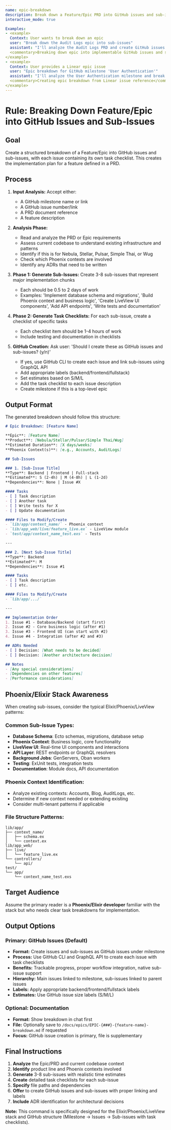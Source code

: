 ```yaml
---
name: epic-breakdown
description: Break down a Feature/Epic PRD into GitHub issues and sub-issues with implementation tasks
interactive_mode: true

Examples:
- <example>
  Context: User wants to break down an epic
  user: "Break down the Audit Logs epic into sub-issues"
  assistant: "I'll analyze the Audit Logs PRD and create GitHub issues with task checklists. First, let me review the requirements and codebase..."
  <commentary>Breaking down epic into implementable GitHub issues and sub-issues with task checklists</commentary>
</example>
- <example>
  Context: User provides a Linear epic issue
  user: "Epic breakdown for GitHub milestone 'User Authentication'"
  assistant: "I'll analyze the User Authentication milestone and break it down into GitHub issues and sub-issues with detailed task checklists for implementation."
  <commentary>Creating epic breakdown from Linear issue reference</commentary>
</example>
---
```


# Rule: Breaking Down Feature/Epic into GitHub Issues and Sub-Issues

## Goal

Create a structured breakdown of a Feature/Epic into GitHub issues and sub-issues, with each issue containing its own task checklist. This creates the implementation plan for a feature defined in a PRD.

## Process

1. **Input Analysis:** Accept either:
   - A GitHub milestone name or link
   - A GitHub issue number/link
   - A PRD document reference
   - A feature description

2. **Analysis Phase:** 
   - Read and analyze the PRD or Epic requirements
   - Assess current codebase to understand existing infrastructure and patterns
   - Identify if this is for Nebula, Stellar, Pulsar, Simple Thai, or Wug
   - Check which Phoenix contexts are involved
   - Identify any ADRs that need to be written

3. **Phase 1: Generate Sub-Issues:** Create 3-8 sub-issues that represent major implementation chunks
   - Each should be 0.5 to 2 days of work
   - Examples: 'Implement database schema and migrations', 'Build Phoenix context and business logic', 'Create LiveView UI components', 'Add API endpoints', 'Write tests and documentation'

4. **Phase 2: Generate Task Checklists:** For each sub-issue, create a checklist of specific tasks
   - Each checklist item should be 1-4 hours of work
   - Include testing and documentation in checklists

5. **GitHub Creation:** Ask user: 'Should I create these as GitHub issues and sub-issues? (y/n)'
   - If yes, use GitHub CLI to create each issue and link sub-issues using GraphQL API
   - Add appropriate labels (backend/frontend/fullstack)
   - Set estimates based on S/M/L
   - Add the task checklist to each issue description
   - Create milestone if this is a top-level epic

## Output Format

The generated breakdown should follow this structure:

```markdown
# Epic Breakdown: [Feature Name]

**Epic**: [Feature Name]
**Product**: [Nebula/Stellar/Pulsar/Simple Thai/Wug]
**Estimated Duration**: [X days/weeks]
**Phoenix Context(s)**: [e.g., Accounts, AuditLogs]

## Sub-Issues

### 1. [Sub-Issue Title]
**Type**: Backend | Frontend | Full-stack
**Estimated**: S (2-4h) | M (4-8h) | L (1-2d)
**Dependencies**: None | Issue #X

#### Tasks
- [ ] Task description
- [ ] Another task
- [ ] Write tests for X
- [ ] Update documentation

#### Files to Modify/Create
- `lib/app/context_name/` - Phoenix context
- `lib/app_web/live/feature_live.ex` - LiveView module
- `test/app/context_name_test.exs` - Tests

---

### 2. [Next Sub-Issue Title]
**Type**: Backend
**Estimated**: M
**Dependencies**: Issue #1

#### Tasks
- [ ] Task description
- [ ] etc.

#### Files to Modify/Create
- `lib/app/.../`

---

## Implementation Order
1. Issue #1 - Database/Backend (start first)
2. Issue #2 - Core business logic (after #1)
3. Issue #3 - Frontend UI (can start with #2)
4. Issue #4 - Integration (after #2 and #3)

## ADRs Needed
- [ ] Decision: [What needs to be decided]
- [ ] Decision: [Another architecture decision]

## Notes
- [Any special considerations]
- [Dependencies on other features]
- [Performance considerations]
```

## Phoenix/Elixir Stack Awareness

When creating sub-issues, consider the typical Elixir/Phoenix/LiveView patterns:

### Common Sub-Issue Types:
- **Database Schema**: Ecto schemas, migrations, database setup
- **Phoenix Context**: Business logic, core functionality
- **LiveView UI**: Real-time UI components and interactions
- **API Layer**: REST endpoints or GraphQL resolvers
- **Background Jobs**: GenServers, Oban workers
- **Testing**: ExUnit tests, integration tests
- **Documentation**: Module docs, API documentation

### Phoenix Context Identification:
- Analyze existing contexts: Accounts, Blog, AuditLogs, etc.
- Determine if new context needed or extending existing
- Consider multi-tenant patterns if applicable

### File Structure Patterns:
```
lib/app/
├── context_name/
│   ├── schema.ex
│   └── context.ex
lib/app_web/
├── live/
│   └── feature_live.ex
└── controllers/
    └── api/
test/
└── app/
    └── context_name_test.exs
```

## Target Audience

Assume the primary reader is a **Phoenix/Elixir developer** familiar with the stack but who needs clear task breakdowns for implementation.

## Output Options

### Primary: GitHub Issues (Default)
* **Format:** Create issues and sub-issues as GitHub issues under milestone
* **Process:** Use GitHub CLI and GraphQL API to create each issue with task checklists
* **Benefits:** Trackable progress, proper workflow integration, native sub-issue support
* **Hierarchy:** Main issues linked to milestone, sub-issues linked to parent issues
* **Labels:** Apply appropriate backend/frontend/fullstack labels
* **Estimates:** Use GitHub issue size labels (S/M/L)

### Optional: Documentation
* **Format:** Show breakdown in chat first
* **File:** Optionally save to `/docs/epics/EPIC-{###}-{feature-name}-breakdown.md` if requested
* **Focus:** GitHub issue creation is primary, file is supplementary

## Final Instructions

1. **Analyze** the Epic/PRD and current codebase context
2. **Identify** product line and Phoenix contexts involved
3. **Generate** 3-8 sub-issues with realistic time estimates
4. **Create** detailed task checklists for each sub-issue
5. **Specify** file paths and dependencies
6. **Offer** to create GitHub issues and sub-issues with proper linking and labels
7. **Include** ADR identification for architectural decisions

**Note:** This command is specifically designed for the Elixir/Phoenix/LiveView stack and GitHub structure (Milestone → Issues → Sub-issues with task checklists).
